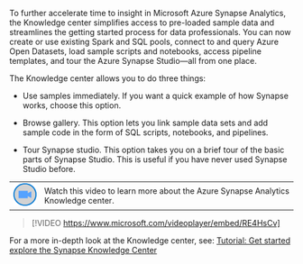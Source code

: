 To further accelerate time to insight in Microsoft Azure Synapse Analytics, the Knowledge center simplifies access to pre-loaded sample data and streamlines the getting started process for data professionals. You can now create or use existing Spark and SQL pools, connect to and query Azure Open Datasets, load sample scripts and notebooks, access pipeline templates, and tour the Azure Synapse Studio—all from one place.

The Knowledge center allows you to do three things:

- Use samples immediately. If you want a quick example of how Synapse works, choose this option.

- Browse gallery. This option lets you link sample data sets and add sample code in the form of SQL scripts, notebooks, and pipelines.

- Tour Synapse studio. This option takes you on a brief tour of the basic parts of Synapse Studio. This is useful if you have never used Synapse Studio before.

|||
| :--- | :--- |
| ![Icon indicating play video](../media/video-icon.png)| Watch this video to learn more about the Azure Synapse Analytics Knowledge center.|

>[!VIDEO https://www.microsoft.com/videoplayer/embed/RE4HsCv]

For a more in-depth look at the Knowledge center, see: [Tutorial: Get started explore the Synapse Knowledge Center](https://docs.microsoft.com/azure/synapse-analytics/get-started-knowledge-center)

